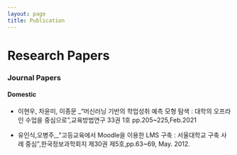 ```yaml
---
layout: page
title: Publication
---
```




# Research Papers

### Journal Papers

#### Domestic

- 이현우, 차윤미, 이종문 _“머신러닝 기반의 학업성취 예측 모형 탐색 : 대학의 오프라인 수업을 중심으로”,교육방법연구 33권 1호 pp.205~225,Feb.2021

- 유인식,오병주,_"고등교육에서 Moodle을 이용한 LMS 구축 : 서울대학교 구축 사례 중심",한국정보과학회지 제30권 제5호,pp.63~69, May. 2012.
